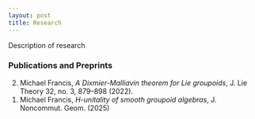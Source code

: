 ```yaml
---
layout: post
title: Research
---
```

<p style="text-align: left">
Description of research
</p>

### Publications and Preprints

<ol reversed>
  <li>Michael Francis, <em>A Dixmier-Malliavin theorem for Lie groupoids</em>, J. Lie Theory 32, no. 3, 879–898 (2022).
  <li>Michael Francis, <em>H-unitality of smooth groupoid algebras</em>, J. Noncommut. Geom. (2025)</li>
</ol>



<!--
### Projects

<ol reversed>
  <li>item
</ol>
-->
